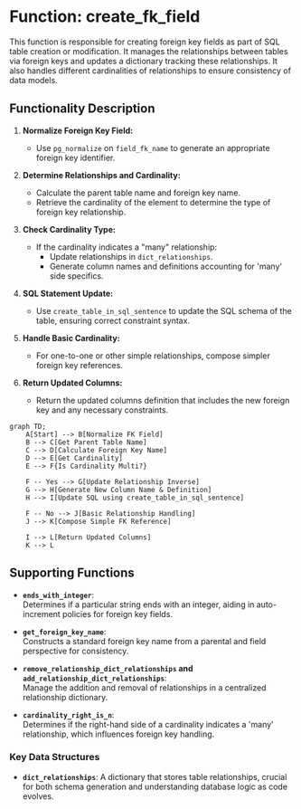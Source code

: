 # Function: create_fk_field

This function is responsible for creating foreign key fields as part of SQL table creation or modification. It manages the relationships between tables via foreign keys and updates a dictionary tracking these relationships. It also handles different cardinalities of relationships to ensure consistency of data models.

## Functionality Description

1. **Normalize Foreign Key Field:**
   - Use `pg_normalize` on `field_fk_name` to generate an appropriate foreign key identifier.

2. **Determine Relationships and Cardinality:**
   - Calculate the parent table name and foreign key name.
   - Retrieve the cardinality of the element to determine the type of foreign key relationship.

3. **Check Cardinality Type:**
   - If the cardinality indicates a "many" relationship:
     - Update relationships in `dict_relationships`.
     - Generate column names and definitions accounting for 'many' side specifics.

4. **SQL Statement Update:**
   - Use `create_table_in_sql_sentence` to update the SQL schema of the table, ensuring correct constraint syntax.

5. **Handle Basic Cardinality:**
   - For one-to-one or other simple relationships, compose simpler foreign key references.

6. **Return Updated Columns:**
   - Return the updated columns definition that includes the new foreign key and any necessary constraints.

```mermaid
graph TD;
    A[Start] --> B[Normalize FK Field]
    B --> C[Get Parent Table Name]
    C --> D[Calculate Foreign Key Name]
    D --> E[Get Cardinality]
    E --> F{Is Cardinality Multi?}

    F -- Yes --> G[Update Relationship Inverse]
    G --> H[Generate New Column Name & Definition]
    H --> I[Update SQL using create_table_in_sql_sentence]

    F -- No --> J[Basic Relationship Handling]
    J --> K[Compose Simple FK Reference]

    I --> L[Return Updated Columns]
    K --> L
```

## Supporting Functions

- **`ends_with_integer`**:  
  Determines if a particular string ends with an integer, aiding in auto-increment policies for foreign key fields.

- **`get_foreign_key_name`**:  
  Constructs a standard foreign key name from a parental and field perspective for consistency.

- **`remove_relationship_dict_relationships` and `add_relationship_dict_relationships`**:  
  Manage the addition and removal of relationships in a centralized relationship dictionary.

- **`cardinality_right_is_n`**:  
  Determines if the right-hand side of a cardinality indicates a 'many' relationship, which influences foreign key handling.

### Key Data Structures

- **`dict_relationships`**: A dictionary that stores table relationships, crucial for both schema generation and understanding database logic as code evolves.